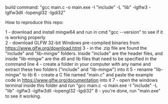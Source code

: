 build command: "gcc main.c -o main.exe -I "include" -L "lib" -lglfw3 -lglfw3dll -lopengl32 -lgdi32"

How to reproduce this repo:

1 - download and install mingw64 and run in cmd "gcc --version" to see if it is working properly  
2 - download GLFW 32-bit Windows pre-compiled binaries from https://www.glfw.org/download.html
3 - in the .zip file are found the "include" and "lib-mingw" folders. Inside "include" are the header files, and inside "lib-mingw" are the dll and lib files that need to be specified in the command line
4 - create a folder in your computer with any name and extract these two folders ("include" and "lib-mingw") into it
5 - rename "lib-mingw" to lib
6 - create a C file named "main.c" and paste the example code in https://www.glfw.org/documentation into it
7 - open the windows terminal inside this folder and run "gcc main.c -o main.exe -I "include" -L "lib" -lglfw3 -lglfw3dll -lopengl32 -lgdi32"
8 - you're done, run "main.exe" to see it working.
